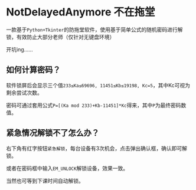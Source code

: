 # NotDelayedAnymore 不在拖堂

一款基于`Python+Tkinter`的防拖堂软件，使用基于简单公式的随机密码进行解锁，有效防止大部分老师（仅针对无键盘环境）

开坑ing……

## 如何计算密码？

软件锁屏后会显示三个值`233≤Ka≤69696, 11451≤Kb≤19198, Kc=5`，其中Kc可视为剩余尝试次数。

密码可通过套用公式`P=[(Ka mod 233)+Kb-11451]*Kc`得来，其中`P`为最终密码数值。

## 紧急情况解锁不了怎么办？

右下角有红字按钮`紧急解锁`，每台设备有3次机会，点击弹出确认框，确认即可解锁。

或者在密码框中输入`EM_UNLOCK`解锁设备，效果一致。

当然也可等到下课时间自动解锁。
